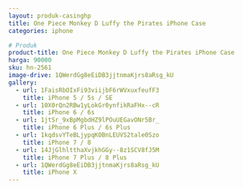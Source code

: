 ```yaml
---
layout: produk-casinghp
title: One Piece Monkey D Luffy the Pirates iPhone Case
categories: iphone

# Produk
product-title: One Piece Monkey D Luffy the Pirates iPhone Case
harga: 90000
sku: hn-2561
image-drive: 1QWerdGg8eEiDB3jjtnmaKjrs8aRsg_kU
gallery:
  - url: 1FaisRbOIxFi93viijbF6rWVxuxfeufF3
    title: iPhone 5 / 5s / SE
  - url: 10X0rQn2RBw1yLokGr0ynfikRaFHx--cR
    title: iPhone 6 / 6s
  - url: 1jtSr_9xBpMgbdHZ9lPOuUEGavONr5Br_
    title: iPhone 6 Plus / 6s Plus
  - url: 1kqdsvYTeBLjypqKOBnLEUVS2tale0Szo
    title: iPhone 7 / 8
  - url: 14JjGlhltthaXvjkhGGy--8z1SCV8fJ5M
    title: iPhone 7 Plus / 8 Plus
  - url: 1QWerdGg8eEiDB3jjtnmaKjrs8aRsg_kU
    title: iPhone X
---
```

